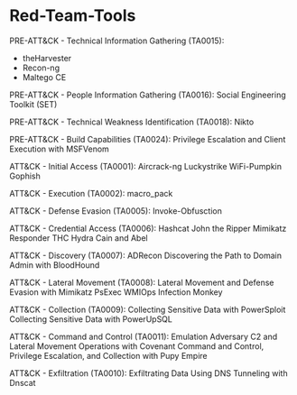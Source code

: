 # Red-Team-Tools

PRE-ATT&CK - Technical Information Gathering (TA0015):
- theHarvester
- Recon-ng
- Maltego CE

PRE-ATT&CK - People Information Gathering (TA0016):
Social Engineering Toolkit (SET)

PRE-ATT&CK - Technical Weakness Identification (TA0018):
Nikto

PRE-ATT&CK - Build Capabilities (TA0024):
Privilege Escalation and Client Execution with MSFVenom

ATT&CK - Initial Access (TA0001):
Aircrack-ng
Luckystrike 
WiFi-Pumpkin
Gophish

ATT&CK - Execution (TA0002):
macro_pack

ATT&CK - Defense Evasion (TA0005):
Invoke-Obfusction

ATT&CK - Credential Access (TA0006):
Hashcat
John the Ripper
Mimikatz
Responder
THC Hydra
Cain and Abel

ATT&CK - Discovery (TA0007):
ADRecon
Discovering the Path to Domain Admin with BloodHound

ATT&CK - Lateral Movement (TA0008):
Lateral Movement and Defense Evasion with Mimikatz
PsExec
WMIOps
Infection Monkey

ATT&CK - Collection (TA0009):
Collecting Sensitive Data with PowerSploit
Collecting Sensitive Data with PowerUpSQL

ATT&CK - Command and Control (TA0011):
Emulation Adversary C2 and Lateral Movement Operations with Covenant
Command and Control, Privilege Escalation, and Collection with Pupy
Empire

ATT&CK - Exfiltration (TA0010):
Exfiltrating Data Using DNS Tunneling with Dnscat
